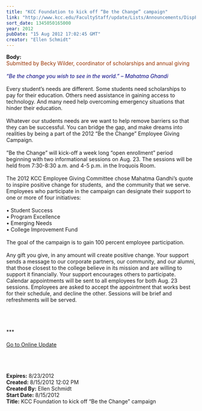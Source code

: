 ```yaml
---
title: "KCC Foundation to kick off “Be the Change” campaign"
link: "http://www.kcc.edu/FacultyStaff/update/Lists/Announcements/DispForm.aspx?ID=780"
sort_date: 1345050165000
year: 2012
pubDate: "15 Aug 2012 17:02:45 GMT"
creator: "Ellen Schmidt"
---
```


<div><b>Body:</b> <div class="ExternalClass4792D027A0B84D77A6A772852C77B163">
<div><font color="#993300">Submitted by Becky Wilder, coordinator of scholarships and annual giving</font></div>
<div><em><font color="#000080"></font></em> </div>
<div><em><font color="#000080">“Be the change you wish to see in the world.” – Mahatma Ghandi</font></em></div>
<div><br />Every student’s needs are different. Some students need scholarships to pay for their education. Others need assistance in gaining access to technology. And many need help overcoming emergency situations that hinder their education. </div>
<div> </div>
<div>Whatever our students needs are we want to help remove barriers so that they can be successful. You can bridge the gap, and make dreams into realities by being a part of the 2012 “Be the Change” Employee Giving Campaign. </div>
<div> </div>
<div>”Be the Change” will kick-off a week long “open enrollment” period beginning with two informational sessions on Aug. 23. The sessions will be held from 7:30-8:30 a.m. and 4-5 p.m. in the Iroquois Room. </div>
<div> </div>
<div>The 2012 KCC Employee Giving Committee chose Mahatma Gandhi’s quote to inspire positive change for students,  and the community that we serve. Employees who participate in the campaign can designate their support to one or more of four initiatives:</div>
<div> </div>
<div>• Student Success<br />• Program Excellence<br />• Emerging Needs<br />• College Improvement Fund</div>
<div> </div>
<div>The goal of the campaign is to gain 100 percent employee participation. </div>
<div> </div>
<div>Any gift you give, in any amount will create positive change. Your support sends a message to our corporate partners, our community, and our alumni, that those closest to the college believe in its mission and are willing to support it financially. Your support encourages others to participate. Calendar appointments will be sent to all employees for both Aug. 23 sessions. Employees are asked to accept the appointment that works best for their schedule, and decline the other. Sessions will be brief and refreshments will be served. </div>
<div> </div>
<div> </div>
<div>
<div> </div>
<div> </div>
<div>
<div><span style="white-space:nowrap" class="baec5a81-e4d6-4674-97f3-e9220f0136c1">***</span></div>
<div><span style="white-space:nowrap" class="baec5a81-e4d6-4674-97f3-e9220f0136c1"></span> </div>
<div><span style="white-space:nowrap" class="baec5a81-e4d6-4674-97f3-e9220f0136c1"><a href="/FacultyStaff/update/Pages/dailyupdate.aspx">Go to Online Update</a></span><span style="white-space:nowrap" class="baec5a81-e4d6-4674-97f3-e9220f0136c1"></span></div>
<div><span style="white-space:nowrap" class="baec5a81-e4d6-4674-97f3-e9220f0136c1"></span><font size="2"></font><font size="2"> </div>
<div><br /></div></font></div></div>
<div><br /> </div></div></div>
<div><b>Expires:</b> 8/23/2012</div>
<div><b>Created:</b> 8/15/2012 12:02 PM</div>
<div><b>Created By:</b> Ellen Schmidt</div>
<div><b>Start Date:</b> 8/15/2012</div>
<div><b>Title:</b> KCC Foundation to kick off “Be the Change” campaign</div>
